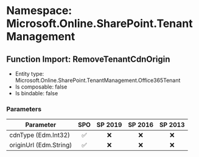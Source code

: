# Namespace: Microsoft.Online.SharePoint.TenantManagement

## Function Import: RemoveTenantCdnOrigin

- Entity type: Microsoft.Online.SharePoint.TenantManagement.Office365Tenant
- Is composable: false
- Is bindable: false

### Parameters

Parameter | SPO | SP 2019 | SP 2016 | SP 2013
----------|:---:|:-------:|:-------:|:-------:
cdnType (Edm.Int32) | ✅ | ❌ | ❌ | ❌
originUrl (Edm.String) | ✅ | ❌ | ❌ | ❌